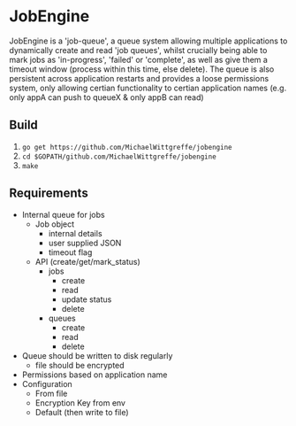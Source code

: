 # JobEngine

JobEngine is a 'job-queue', a queue system allowing multiple applications to dynamically create and read 'job queues', whilst crucially being able to mark jobs as 'in-progress', 'failed' or 'complete', as well as give them a timeout window (process within this time, else delete). The queue is also persistent across application restarts and provides a loose permissions system, only allowing certian functionality to certian application names (e.g. only appA can push to queueX & only appB can read)

## Build
1. ```go get https://github.com/MichaelWittgreffe/jobengine```
2. ```cd $GOPATH/github.com/MichaelWittgreffe/jobengine```
3. ```make```

## Requirements
- Internal queue for jobs
    - Job object
        - internal details
        - user supplied JSON
        - timeout flag
    - API (create/get/mark_status)
        - jobs
            - create
            - read
            - update status
            - delete
        - queues
            - create
            - read
            - delete
- Queue should be written to disk regularly
    - file should be encrypted
- Permissions based on application name
- Configuration
    - From file
    - Encryption Key from env
    - Default (then write to file) 